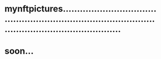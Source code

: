 # mynftpictures...............................................................................................................................
# soon...
